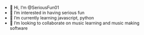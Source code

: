- 👋 Hi, I’m @SeriousFun01
- 👀 I’m interested in having serious fun
- 🌱 I’m currently learning javascript, python
- 💞️ I’m looking to collaborate on music learning and music making software

<!---
SeriousFun01/SeriousFun01 is a ✨ special ✨ repository because its `README.md` (this file) appears on your GitHub profile.
You can click the Preview link to take a look at your changes.
--->
